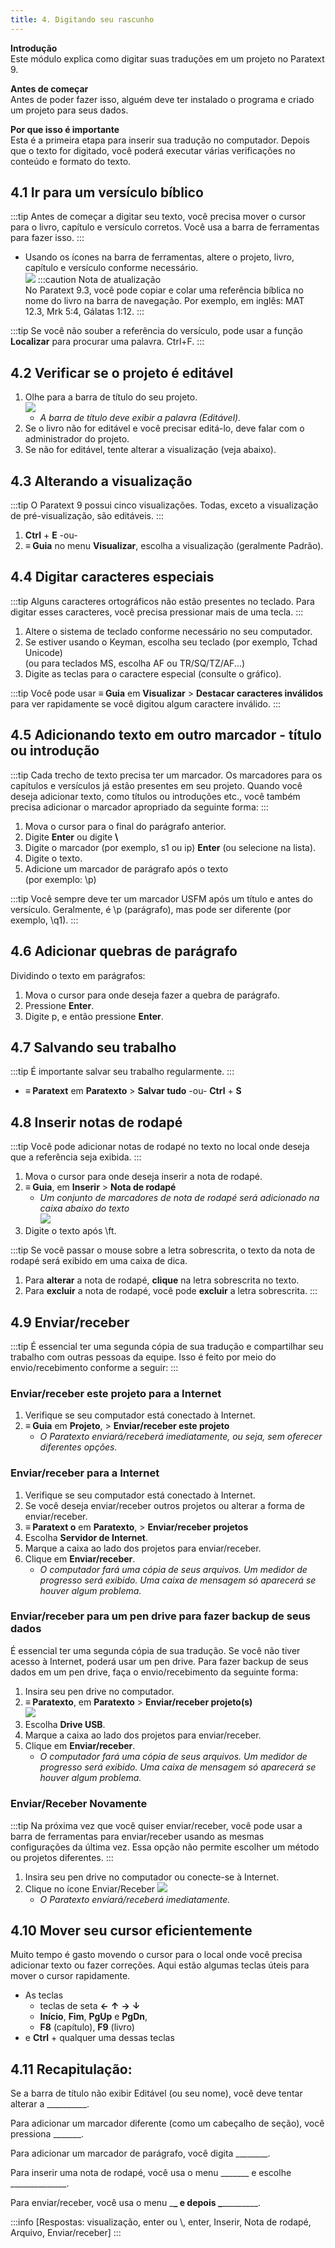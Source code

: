 ```yaml
---
title: 4. Digitando seu rascunho
---
```


**Introdução**  
Este módulo explica como digitar suas traduções em um projeto no Paratext 9.

**Antes de começar**  
Antes de poder fazer isso, alguém deve ter instalado o programa e criado um projeto para seus dados.

**Por que isso é importante**  
Esta é a primeira etapa para inserir sua tradução no computador. Depois que o texto for digitado, você poderá executar várias verificações no conteúdo e formato do texto.

## 4.1 Ir para um versículo bíblico
:::tip
Antes de começar a digitar seu texto, você precisa mover o cursor para o livro, capítulo e versículo corretos. Você usa a barra de ferramentas para fazer isso.
:::
- Usando os ícones na barra de ferramentas, altere o projeto, livro, capítulo e versículo conforme necessário.  
  ![](../media/792b22d5f81b4a7e99d8f7113540d1b0.png) 
:::caution Nota de atualização  
No Paratext 9.3, você pode copiar e colar uma referência bíblica no nome do livro na barra de navegação. Por exemplo, em inglês: MAT 12.3, Mrk 5:4, Gálatas 1:12.
:::

:::tip
Se você não souber a referência do versículo, pode usar a função **Localizar** para procurar uma palavra. Ctrl+F.
:::

## 4.2 Verificar se o projeto é editável
1. Olhe para a barra de título do seu projeto.  
   ![](../media/2aebd544c3f685df0315dd065853516f.png)
    -  *A barra de título deve exibir a palavra (Editável).*
2. Se o livro não for editável e você precisar editá-lo, deve falar com o administrador do projeto.
3. Se não for editável, tente alterar a visualização (veja abaixo).

## 4.3 Alterando a visualização
:::tip
O Paratext 9 possui cinco visualizações. Todas, exceto a visualização de pré-visualização, são editáveis.
:::

1. **Ctrl** + **E** -ou-
2. **≡ Guia** no menu **Visualizar**, escolha a visualização (geralmente Padrão).

## 4.4 Digitar caracteres especiais
:::tip
Alguns caracteres ortográficos não estão presentes no teclado. Para digitar esses caracteres, você precisa pressionar mais de uma tecla.
:::

1. Altere o sistema de teclado conforme necessário no seu computador.
2. Se estiver usando o Keyman, escolha seu teclado (por exemplo, Tchad Unicode)  
   (ou para teclados MS, escolha AF ou TR/SQ/TZ/AF...)
3. Digite as teclas para o caractere especial (consulte o gráfico).

:::tip
Você pode usar **≡ Guia** em **Visualizar** \> **Destacar caracteres inválidos** para ver rapidamente se você digitou algum caractere inválido.
:::

## 4.5 Adicionando texto em outro marcador - título ou introdução
:::tip
Cada trecho de texto precisa ter um marcador. Os marcadores para os capítulos e versículos já estão presentes em seu projeto. Quando você deseja adicionar texto, como títulos ou introduções etc., você também precisa adicionar o marcador apropriado da seguinte forma:
:::

1. Mova o cursor para o final do parágrafo anterior.
2. Digite **Enter** ou digite **\\**
3. Digite o marcador (por exemplo, s1 ou ip) **Enter** (ou selecione na lista).
4. Digite o texto.
5. Adicione um marcador de parágrafo após o texto  
   (por exemplo: \\p)

:::tip
Você sempre deve ter um marcador USFM após um título e antes do versículo. Geralmente, é \\p (parágrafo), mas pode ser diferente (por exemplo, \\q1).
:::

## 4.6 Adicionar quebras de parágrafo

Dividindo o texto em parágrafos:

1. Mova o cursor para onde deseja fazer a quebra de parágrafo.
2. Pressione **Enter**.
3. Digite p, e então pressione **Enter**.

## 4.7 Salvando seu trabalho
:::tip
É importante salvar seu trabalho regularmente.
:::

- **≡ Paratext** em **Paratexto** \> **Salvar tudo** -ou- **Ctrl** + **S**

#####

## 4.8 Inserir notas de rodapé
:::tip
Você pode adicionar notas de rodapé no texto no local onde deseja que a referência seja exibida.
:::

1. Mova o cursor para onde deseja inserir a nota de rodapé.
2. **≡ Guia**, em **Inserir** \> **Nota de rodapé**
     -  *Um conjunto de marcadores de nota de rodapé será adicionado na caixa abaixo do texto*  
       ![](../media/2b33a4d17a03ff35921422daecbb4331.png)
3. Digite o texto após \\ft.

:::tip
Se você passar o mouse sobre a letra sobrescrita, o texto da nota de rodapé será exibido em uma caixa de dica.
1. Para **alterar** a nota de rodapé, **clique** na letra sobrescrita no texto.
2. Para **excluir** a nota de rodapé, você pode **excluir** a letra sobrescrita.
:::

## 4.9 Enviar/receber
:::tip
É essencial ter uma segunda cópia de sua tradução e compartilhar seu trabalho com outras pessoas da equipe. Isso é feito por meio do envio/recebimento conforme a seguir:
:::

### Enviar/receber este projeto para a Internet
1. Verifique se seu computador está conectado à Internet.
2. **≡ Guia** em **Projeto**, \> **Enviar/receber este projeto**
     -  *O Paratexto enviará/receberá imediatamente, ou seja, sem oferecer diferentes opções.*


### Enviar/receber para a Internet
1. Verifique se seu computador está conectado à Internet.
2. Se você deseja enviar/receber outros projetos ou alterar a forma de enviar/receber.
3. **≡ Paratext o** em **Paratexto**, \> **Enviar/receber projetos**
4. Escolha **Servidor de Internet**.  
5. Marque a caixa ao lado dos projetos para enviar/receber.  
6. Clique em **Enviar/receber**.
    -  *O computador fará uma cópia de seus arquivos. Um medidor de progresso será exibido. Uma caixa de mensagem só aparecerá se houver algum problema.*

### Enviar/receber para um pen drive para fazer backup de seus dados
É essencial ter uma segunda cópia de sua tradução. Se você não tiver acesso à Internet, poderá usar um pen drive. Para fazer backup de seus dados em um pen drive, faça o envio/recebimento da seguinte forma:

1. Insira seu pen drive no computador.
2. **≡ Paratexto**, em **Paratexto** \> **Enviar/receber projeto(s)**  
   ![](../media/f0ebd42df124bfaa7ae66d287fa5e960.png)
3. Escolha **Drive USB**.
4. Marque a caixa ao lado dos projetos para enviar/receber.
5. Clique em **Enviar/receber**.
     -  *O computador fará uma cópia de seus arquivos. Um medidor de progresso será exibido. Uma caixa de mensagem só aparecerá se houver algum problema.*

#####

### Enviar/Receber Novamente
:::tip
Na próxima vez que você quiser enviar/receber, você pode usar a barra de ferramentas para enviar/receber usando as mesmas configurações da última vez. Essa opção não permite escolher um método ou projetos diferentes.
:::

1. Insira seu pen drive no computador ou conecte-se à Internet.
2. Clique no ícone Enviar/Receber ![](../media/1ef2ba0646b2eb0477c00f3ef38057f4.png)
    -  *O Paratexto enviará/receberá imediatamente.*

## 4.10 Mover seu cursor eficientemente
Muito tempo é gasto movendo o cursor para o local onde você precisa adicionar texto ou fazer correções. Aqui estão algumas teclas úteis para mover o cursor rapidamente.

- As teclas
    - teclas de seta **←** **↑** **→** **↓**
    - **Início**, **Fim**, **PgUp** e **PgDn**,
    - **F8** (capítulo), **F9** (livro)
- e **Ctrl** + qualquer uma dessas teclas

## 4.11 Recapitulação:
Se a barra de título não exibir Editável (ou seu nome), você deve tentar alterar a \__________.

Para adicionar um marcador diferente (como um cabeçalho de seção), você pressiona \_______.

Para adicionar um marcador de parágrafo, você digita \________.

Para inserir uma nota de rodapé, você usa o menu \______\_ e escolhe \______________.

Para enviar/receber, você usa o menu \_______\_ e depois \________________.

:::info
[Respostas: visualização, enter ou \\, enter, Inserir, Nota de rodapé, Arquivo, Enviar/receber]
:::